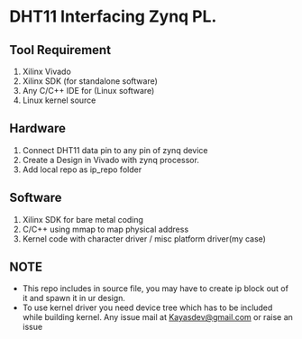 # DHT11 Interfacing Zynq PL.  

## Tool Requirement
  1) Xilinx Vivado
  2) Xilinx SDK (for standalone software)
  3) Any C/C++ IDE for (Linux software)
  4) Linux kernel source 
## Hardware
1) Connect DHT11  data pin to any pin of zynq device 
2) Create a Design in Vivado with zynq processor.
3) Add local repo as ip_repo folder

## Software
1) Xilinx SDK for bare metal coding
2) C/C++ using mmap to map physical address
3) Kernel code with character driver / misc platform driver(my case)

## NOTE
* This repo includes in source file, you may have to create ip block out of it and spawn it in ur design.
* To use kernel driver you need device tree which has to be included while building kernel. 
Any issue mail at 
Kayasdev@gmail.com or raise an issue
